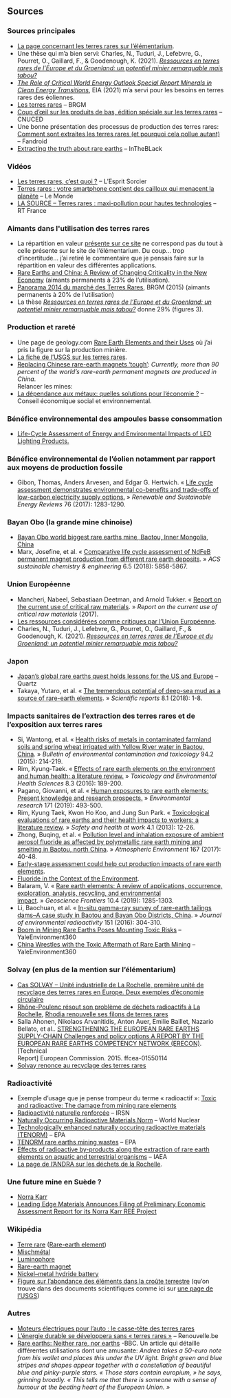 ## Sources

### Sources principales

- [La page concernant les terres rares sur l’élémentarium](https://lelementarium.fr/product/terres-rares/).  
- Une thèse qui m’a bien servi: Charles, N., Tuduri, J., Lefebvre, G., Pourret, O., Gaillard, F., & Goodenough, K. (2021). _[Ressources en terres rares de l’Europe et du Groenland: un potentiel minier remarquable mais tabou?](https://hal.archives-ouvertes.fr/hal-03138953/document)_  
- _[The Role of Critical World Energy Outlook Special Report Minerals in Clean Energy Transitions](https://iea.blob.core.windows.net/assets/24d5dfbb-a77a-4647-abcc-667867207f74/TheRoleofCriticalMineralsinCleanEnergyTransitions.pdf)_, EIA (2021) m’a servi pour les besoins en terres rares des éoliennes.  
- [Les terres rares](https://www.brgm.fr/fr/actualite/dossier-thematique/ressources-minerales-terres-rares) – BRGM  
- [Coup d’œil sur les produits de bas, édition spéciale sur les terres rares](https://unctad.org/fr/system/files/official-document/suc2014d1_fr.pdf) – CNUCED
- Une bonne présentation des processus de production des terres rares: [Comment sont extraites les terres rares (et pourquoi cela pollue autant)](https://www.frandroid.com/actualites-generales/632264_comment-sont-extraites-les-terres-rares-et-pourquoi-cela-pollue-autant) – Fandroid  
- [Extracting the truth about rare earths](https://www.intheblack.com/articles/2019/08/01/extracting-truth-about-rare-earths) – InTheBLack

### Vidéos

- [Les terres rares, c’est quoi ?](https://www.youtube.com/watch?v=NCI3tqqsDj4) – L’Esprit Sorcier  
- [Terres rares : votre smartphone contient des cailloux qui menacent la planète](https://www.youtube.com/watch?v=7ySubZMDA3w) – Le Monde  
- [LA SOURCE – Terres rares : maxi-pollution pour hautes technologies](https://www.youtube.com/watch?v=lDzp-LDwL4I) – RT France

### Aimants dans l'utilisation des terres rares

- La répartition en valeur [présente sur ce site](https://www.mordorintelligence.com/industry-reports/rare-earth-elements-market) ne correspond pas du tout à celle présente sur le site de l’élémentarium. Du coup… trop d’incertitude… j’ai retiré le commentaire que je pensais faire sur la répartition en valeur des différentes applications.  
- [Rare Earths and China: A Review of Changing Criticality in the New Economy](https://www.ifri.org/sites/default/files/atoms/files/seaman_rare_earths_china_2019.pdf) (aimants permanents à 23% de l’utilisation).  
- [Panorama 2014 du marché des Terres Rares](https://www.mineralinfo.fr/sites/default/files/upload/documents/Panoramas_Metaux_Strateg/rp-65330-fr-terresrarespublic.pdf), BRGM (2015) (aimants permanents à 20% de l’utilisation)  
- La thèse _[Ressources en terres rares de l’Europe et du Groenland: un potentiel minier remarquable mais tabou?](https://hal.archives-ouvertes.fr/hal-03138953/document)_ donne 29% (figures 3).

### Production et rareté

- Une page de geology.com [Rare Earth Elements and their Uses](https://geology.com/articles/rare-earth-elements/) où j’ai pris la figure sur la production minière.
- [La fiche de l’USGS sur les terres rares](https://pubs.usgs.gov/periodicals/mcs2021/mcs2021-rare-earths.pdf).
- [Replacing Chinese rare-earth magnets ‘tough’](https://www.globaltimes.cn/page/202108/1232443.shtml): _Currently, more than 90 percent of the world’s rare-earth permanent magnets are produced in China_.  
Relancer les mines:  
- [La dépendance aux métaux: quelles solutions pour l’économie ?](https://www.lecese.fr/sites/default/files/pdf/Fiches/2019/FI03_metaux_strategiques.pdf) – Conseil économique social et environnemental.

### Bénéfice environnemental des ampoules basse consommation

- [Life-Cycle Assessment of Energy and Environmental Impacts of LED Lighting Products.](https://www1.eere.energy.gov/buildings/publications/pdfs/ssl/lca_factsheet_apr2013.pdf)

### Bénéfice environnemental de l’éolien notamment par rapport aux moyens de production fossile

- Gibon, Thomas, Anders Arvesen, and Edgar G. Hertwich. « [Life cycle assessment demonstrates environmental co-benefits and trade-offs of low-carbon electricity supply options.](https://ntnuopen.ntnu.no/ntnu-xmlui/bitstream/handle/11250/2467220/Gibon_RSER2017_LCA_for_Cristin.pdf?sequence=2) » _Renewable and Sustainable Energy Reviews_ 76 (2017): 1283-1290.

### Bayan Obo (la grande mine chinoise)

- [Bayan Obo world biggest rare earths mine, Baotou, Inner Mongolia, China](https://www.ejatlas.org/print/bayan-obo-world-biggest-rare-earths-mine-baogang-group-baotou-inner-mongolia-china)  
- Marx, Josefine, et al. « [Comparative life cycle assessment of NdFeB permanent magnet production from different rare earth deposits](https://pubs.acs.org/doi/abs/10.1021/acssuschemeng.7b04165). » _ACS sustainable chemistry & engineering_ 6.5 (2018): 5858-5867.

### Union Européenne

- Mancheri, Nabeel, Sebastiaan Deetman, and Arnold Tukker. « [Report on the current use of critical raw materials](http://scrreen.eu/wp-content/uploads/2017/01/SCRREEN-D2.1-Report-on-the-current-use-of-critical-raw-materials.pdf). » _Report on the current use of critical raw materials_ (2017).  
- [Les ressources considérées comme critiques par l’Union Européenne](https://ec.europa.eu/growth/sectors/raw-materials/specific-interest/critical_en).  
- Charles, N., Tuduri, J., Lefebvre, G., Pourret, O., Gaillard, F., & Goodenough, K. (2021). _[Ressources en terres rares de l’Europe et du Groenland: un potentiel minier remarquable mais tabou?](https://hal.archives-ouvertes.fr/hal-03138953/document)_

### Japon

- [Japan’s global rare earths quest holds lessons for the US and Europe](https://qz.com/1998773/japans-rare-earths-strategy-has-lessons-for-us-europe/) – Quartz  
- Takaya, Yutaro, et al. « [The tremendous potential of deep-sea mud as a source of rare-earth elements](https://www.nature.com/articles/s41598-018-23948-5). » _Scientific reports_ 8.1 (2018): 1-8.

### Impacts sanitaires de l’extraction des terres rares et de l’exposition aux terres rares

- Si, Wantong, et al. « [Health risks of metals in contaminated farmland soils and spring wheat irrigated with Yellow River water in Baotou, China](https://pubmed.ncbi.nlm.nih.gov/25476736/). » _Bulletin of environmental contamination and toxicology_ 94.2 (2015): 214-219.  
- Rim, Kyung-Taek. « [Effects of rare earth elements on the environment and human health: a literature review.](https://link.springer.com/article/10.1007/s13530-016-0276-y) » _Toxicology and Environmental Health Sciences_ 8.3 (2016): 189-200.  
- Pagano, Giovanni, et al. « [Human exposures to rare earth elements: Present knowledge and research prospects.](https://www.sciencedirect.com/science/article/abs/pii/S0013935119300775) » _Environmental research_ 171 (2019): 493-500.  
- Rim, Kyung Taek, Kwon Ho Koo, and Jung Sun Park. « [Toxicological evaluations of rare earths and their health impacts to workers: a literature review](https://www.sciencedirect.com/science/article/pii/S2093791113410028). » _Safety and health at work_ 4.1 (2013): 12-26.  
- Zhong, Buqing, et al. « [Pollution level and inhalation exposure of ambient aerosol fluoride as affected by polymetallic rare earth mining and smelting in Baotou, north China](https://www.sciencedirect.com/science/article/abs/pii/S1352231017305216). » _Atmospheric Environment_ 167 (2017): 40-48.
- [Early-stage assessment could help cut production impacts of rare earth elements](https://ec.europa.eu/environment/integration/research/newsalert/pdf/early_stage_assessment_production_impacts_rare_earth_elements_537na2_en.pdf).  
- [Fluoride in the Context of the Environment](https://pubs.rsc.org/en/content/chapterhtml/2015/bk9781849738880-00003?isbn=978-1-84973-888-0).
- Balaram, V. « [Rare earth elements: A review of applications, occurrence, exploration, analysis, recycling, and environmental impact](https://www.sciencedirect.com/science/article/pii/S1674987119300258). » _Geoscience Frontiers_ 10.4 (2019): 1285-1303.  
- Li, Baochuan, et al. « [In-situ gamma-ray survey of rare-earth tailings dams–A case study in Baotou and Bayan Obo Districts, China](https://www.sciencedirect.com/science/article/pii/S0265931X15301430). » _Journal of environmental radioactivity_ 151 (2016): 304-310.  
- [Boom in Mining Rare Earths Poses Mounting Toxic Risks](https://e360.yale.edu/features/boom_in_mining_rare_earths_poses_mounting_toxic_risks) – YaleEnvironment360  
- [China Wrestles with the Toxic Aftermath of Rare Earth Mining](https://e360.yale.edu/features/china-wrestles-with-the-toxic-aftermath-of-rare-earth-mining) – YaleEnvironment360

### Solvay (en plus de la mention sur l’élémentarium)

- [Cas SOLVAY – Unité industrielle de La Rochelle, première unité de recyclage des terres rares en Europe. Deux exemples d’économie circulaire](https://www.researchgate.net/publication/317307461_Cas_SOLVAY_-_Unite_industrielle_de_La_Rochelle_premiere_unite_de_recyclage_des_terres_rares_en_Europe_Deux_exemples_d'economie_circulaire)  
- [Rhône-Poulenc résout son problème de déchets radioactifs à La Rochelle](https://www.lesechos.fr/1993/12/rhone-poulenc-resout-son-probleme-de-dechets-radioactifs-a-la-rochelle-916531), [Rhodia renouvelle ses filons de terres rares](https://lexpansion.lexpress.fr/entreprises/rhodia-renouvelle-ses-filons-de-terres-rares_1366215.html)  
- Salla Ahonen, Nikolaos Arvanitidis, Anton Auer, Emilie Baillet, Nazario Bellato, et al.. [STRENGTHENING THE EUROPEAN RARE EARTHS SUPPLY-CHAIN Challenges and policy options A REPORT BY THE EUROPEAN RARE EARTHS COMPETENCY NETWORK (ERECON)](https://hal-cea.archives-ouvertes.fr/cea-01550114/document). \[Technical  
Report\] European Commission. 2015. ffcea-01550114  
- [Solvay renonce au recyclage des terres rares](https://www.usinenouvelle.com/article/solvay-renonce-au-recyclage-des-terres-rares.N375935)

### Radioactivité

- Exemple d’usage que je pense trompeur du terme « radioactif »: [Toxic and radioactive: The damage from mining rare elements](https://www.dw.com/en/toxic-and-radioactive-the-damage-from-mining-rare-elements/a-57148185)  
- [Radioactivité naturelle renforcée](https://www.irsn.fr/FR/connaissances/Environnement/radioactivite-environnement/sources-radioactivite/Pages/3-radioactivite-naturelle-renforcee.aspx) – IRSN  
- [Naturally Occurring Radioactive Materials Norm](https://world-nuclear.org/information-library/safety-and-security/radiation-and-health/naturally-occurring-radioactive-materials-norm.aspx) – World Nuclear  
- [Technologically enhanced naturally occuring radioactive materials (TENORM)](https://www.epa.gov/radiation/technologically-enhanced-naturally-occurring-radioactive-materials-tenorm) – EPA  
- [TENORM rare earths mining wastes](https://www.epa.gov/radiation/tenorm-rare-earths-mining-wastes) – EPA  
- [Effects of radioactive by-products along the extraction of rare earth elements on aquatic and terrestrial organisms](https://inis.iaea.org/collection/NCLCollectionStore/_Public/49/034/49034222.pdf) – IAEA  
- [La page de l’ANDRA sur les déchets de la Rochelle](https://inventaire.andra.fr/site/la-rochelle-usine-chef-de-baie).

### Une future mine en Suède ?

- [Norra Karr](https://leadingedgematerials.com/norra-karr/)  
- [Leading Edge Materials Announces Filing of Preliminary Economic Assessment Report for its Norra Karr REE Project](https://leadingedgematerials.com/leading-edge-materials-announces-filing-of-preliminary-economic-assessment-report-for-its-norra-karr-ree-project/)

### Wikipédia

- [Terre rare](https://fr.wikipedia.org/wiki/Terre_rare) ([Rare-earth element](https://en.wikipedia.org/wiki/Rare-earth_element))  
- [Mischmétal](https://fr.wikipedia.org/wiki/Mischm%C3%A9tal)  
- [Luminophore](https://en.wikipedia.org/wiki/Luminophore)  
- [Rare-earth magnet](https://en.wikipedia.org/wiki/Rare-earth_magnet)  
- [Nickel–metal hydride battery](https://en.wikipedia.org/wiki/Nickel%E2%80%93metal_hydride_battery)  
- [Figure sur l’abondance des éléments dans la croûte terrestre](https://fr.wikipedia.org/wiki/Abondance_des_%C3%A9l%C3%A9ments_dans_la_cro%C3%BBte_terrestre#/media/Fichier:Elemental_abundances_-_fr.svg) (qu’on trouve dans des documents scientifiques comme ici sur [une page de l’USGS](https://pubs.usgs.gov/fs/2002/fs087-02/))

### Autres

- [Moteurs électriques pour l’auto : le casse-tête des terres rares](https://www.industrie-techno.com/article/moteurs-electriques-pour-l-auto-le-casse-tete-des-terres-rares.64669)  
- [L’énergie durable se développera sans « terres rares »](https://www.renouvelle.be/fr/lenergie-durable-se-developpera-sans-terres-rares/) – Renouvelle.be  
- [Rare earths: Neither rare, nor earths](https://www.bbc.com/news/magazine-26687605) -BBC. Un article qui détaille différentes utilisations dont une amusante: _Andrea takes a 50-euro note from his wallet and places this under the UV light. Bright green and blue stripes and shapes appear together with a constellation of beautiful blue and pinky-purple stars. « Those stars contain europium, » he says, grinning broadly. « This tells me that there is someone with a sense of humour at the beating heart of the European Union. »_
